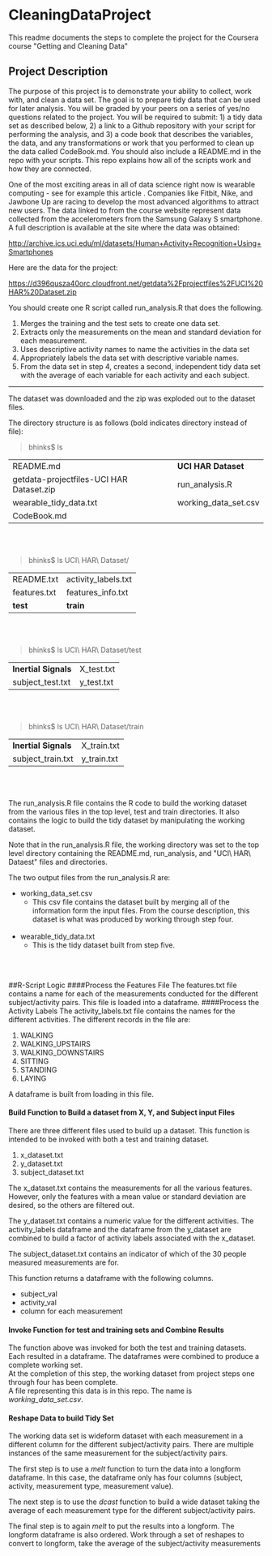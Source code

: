 # CleaningDataProject

This readme documents the steps to complete the project for the Coursera course "Getting and Cleaning Data"

Project Description
-------------------

The purpose of this project is to demonstrate your ability to collect, work with, and clean a data set. The goal is to prepare tidy data that can be used for later analysis. You will be graded by your peers on a series of yes/no questions related to the project. You will be required to submit: 1) a tidy data set as described below, 2) a link to a Github repository with your script for performing the analysis, and 3) a code book that describes the variables, the data, and any transformations or work that you performed to clean up the data called CodeBook.md. You should also include a README.md in the repo with your scripts. This repo explains how all of the scripts work and how they are connected.  

One of the most exciting areas in all of data science right now is wearable computing - see for example this article . Companies like Fitbit, Nike, and Jawbone Up are racing to develop the most advanced algorithms to attract new users. The data linked to from the course website represent data collected from the accelerometers from the Samsung Galaxy S smartphone. A full description is available at the site where the data was obtained: 

http://archive.ics.uci.edu/ml/datasets/Human+Activity+Recognition+Using+Smartphones 

Here are the data for the project: 

https://d396qusza40orc.cloudfront.net/getdata%2Fprojectfiles%2FUCI%20HAR%20Dataset.zip 

You should create one R script called run_analysis.R that does the following. 

1. Merges the training and the test sets to create one data set.
2. Extracts only the measurements on the mean and standard deviation for each measurement. 
3. Uses descriptive activity names to name the activities in the data set
4. Appropriately labels the data set with descriptive variable names. 
5. From the data set in step 4, creates a second, independent tidy data set with the average of each variable for each activity and each subject.

----------------------

The dataset was downloaded and the zip was exploded out to the dataset files.

The directory structure is as follows (bold indicates directory instead of file):

> bhinks$ ls
> 
| | |
| --------- | --------------- |
| README.md | **UCI HAR Dataset** |
| getdata-projectfiles-UCI HAR Dataset.zip | run_analysis.R |
| wearable_tidy_data.txt | working_data_set.csv |
| CodeBook.md | |
<br><br>
>bhinks$ ls UCI\ HAR\ Dataset/
>
| | |
| ------- | ------ |
| README.txt | activity_labels.txt |
| features.txt | features_info.txt |
| **test** | **train** |
<br><br>
>bhinks$ ls UCI\ HAR\ Dataset/test
>
| | |
| ----- | ----- |
| **Inertial Signals** | X_test.txt |
| subject_test.txt | y_test.txt |
<br><br>
>bhinks$ ls UCI\ HAR\ Dataset/train
>
| | | 
| ----- | ----- |
| **Inertial Signals** | X_train.txt |
| subject_train.txt | y_train.txt |
<br><br>

The run_analysis.R file contains the R code to build the working dataset from the various files in the top level, test and train directories. It also contains the logic to build the tidy dataset by manipulating the working dataset.

Note that in the run_analysis.R file, the working directory was set to the top level directory containing the README.md, run_analysis, and "UCI\ HAR\ Dataest" files and directories.

The two output files from the run_analysis.R are:

+ working_data_set.csv
  + This csv file contains the dataset built by merging all of the information form the input files. From the course description, this dataset is what was produced by working through step four.
<br><br>
+ wearable_tidy_data.txt
  + This is the tidy dataset built from step five.

<br><br>

##R-Script Logic
####Process the Features File
The features.txt file contains a name for each of the measurements conducted for the different subject/activity pairs. This file is loaded into a dataframe.
####Process the Activity Labels
The activity_labels.txt file contains the names for the different activities. The different records in the file are:

1. WALKING
2. WALKING_UPSTAIRS
3. WALKING_DOWNSTAIRS
4. SITTING
5. STANDING
6. LAYING

A dataframe is built from loading in this file.
#### Build Function to Build a dataset from X, Y, and Subject input Files
There are three different files used to build up a dataset. This function is intended to be invoked with both a test and training dataset.

1. x_dataset.txt
2. y_dataset.txt
3. subject_dataset.txt

The x_dataset.txt contains the measurements for all the various features. However, only the features with a mean value or standard deviation are desired, so the others are filtered out.

The y_dataset.txt contains a numeric value for the different activities. The activity_labels dataframe and the dataframe from the y_dataset are combined to build a factor of activity labels associated with the x_dataset.

The subject_dataset.txt contains an indicator of which of the 30 people measured measurements are for.

This function returns a dataframe with the following columns.
+ subject_val
+ activity_val
+ column for each measurement

#### Invoke Function for test and training sets and Combine Results
The function above was invoked for both the test and training datasets. Each resulted in a dataframe. The dataframes were combined to produce a complete working set.
<br>
At the completion of this step, the working dataset from project steps one through four has been complete.
<br>
A file representing this data is in this repo. The name is *working_data_set.csv*.

#### Reshape Data to build Tidy Set
The working data set is wideform dataset with each measurement in a different column for the different subject/activity pairs. There are multiple instances of the same measurement for the subject/activity pairs.

The first step is to use a *melt* function to turn the data into a longform dataframe. In this case, the dataframe only has four columns (subject, activity, measurement type, measurement value).

The next step is to use the *dcast* function to build a wide dataset taking the average of each measurement type for the different subject/activity pairs.

The final step is to again *melt* to put the results into a longform. The longform dataframe is also ordered.
Work through a set of reshapes to convert to longform, take the average of the subject/activity measurements
